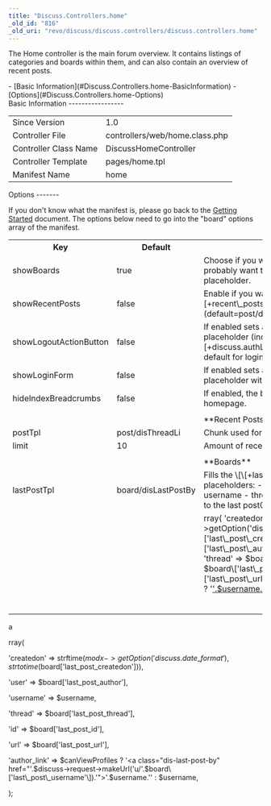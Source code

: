 ```yaml
---
title: "Discuss.Controllers.home"
_old_id: "816"
_old_uri: "revo/discuss/discuss.controllers/discuss.controllers.home"
---
```


The Home controller is the main forum overview. It contains listings of categories and boards within them, and can also contain an overview of recent posts.

<div>- [Basic Information](#Discuss.Controllers.home-BasicInformation)
- [Options](#Discuss.Controllers.home-Options)

</div>Basic Information
-----------------

<table><tbody><tr><td>Since Version</td><td>1.0</td></tr><tr><td>Controller File</td><td>controllers/web/home.class.php</td></tr><tr><td>Controller Class Name</td><td>DiscussHomeController   
</td></tr><tr><td>Controller Template</td><td>pages/home.tpl</td></tr><tr><td>Manifest Name</td><td>home</td></tr></tbody></table>Options
-------

If you don't know what the manifest is, please go back to the [Getting Started](/extras/revo/discuss/discuss.getting-started "Discuss.Getting Started") document. The options below need to go into the "board" options array of the manifest.

<table><tbody><tr><th>Key</th><th>Default</th><th>Description</th></tr><tr><td>showBoards   
</td><td>true</td><td>Choose if you want to see boards or not... you'll probably want this :) Gets set to the \[\[+boards\]\] placeholder.</td></tr><tr><td>showRecentPosts   
</td><td>false</td><td>Enable if you want to get recent posts in the \[\[+recent\_posts\]\] placeholder. Uses the postTpl (default=post/disThreadLi) chunk for each post.</td></tr><tr><td>showLogoutActionButton   
</td><td>false</td><td>If enabled sets a \[\[+discuss.authLink\]\] placeholder (including <a> tag) to log the user out. The \[\[+discuss.authLink\]\] placeholder is available by default for login.</td></tr><tr><td>showLoginForm   
</td><td>false</td><td>If enabled sets a \[\[+discuss.loginForm\]\] placeholder with the contents of the dislogin chunk.</td></tr><tr><td>hideIndexBreadcrumbs   
</td><td>false</td><td>If enabled, the breadcrumbs will be hidden on the homepage.</td></tr><tr><td> </td><td> </td><td> </td></tr><tr><td> </td><td> </td><td>**Recent Posts**</td></tr><tr><td>postTpl</td><td>post/disThreadLi   
</td><td>Chunk used for each individual post.</td></tr><tr><td>limit</td><td>10</td><td>Amount of recent posts to view.</td></tr><tr><td> </td><td> </td><td> </td></tr><tr><td> </td><td> </td><td>**Boards**</td></tr><tr><td>lastPostTpl   
</td><td>board/disLastPostBy   
</td><td>Fills the \[\[+lastPost\]\] placeholder. Available placeholders:   
- createdon   
- user (disUser ID)   
- username   
- thread (ID)   
- id (last post ID)   
- url (URL to the last post0   
- author\_link</td></tr><tr><td> </td><td> </td><td>rray(   
 'createdon' => strftime($modx->getOption('discuss.date\_format'),strtotime($board\['last\_post\_createdon'\])),   
 'user' => $board\['last\_post\_author'\],   
 'username' => $username,   
 'thread' => $board\['last\_post\_thread'\],   
 'id' => $board\['last\_post\_id'\],   
 'url' => $board\['last\_post\_url'\],   
 'author\_link' => $canViewProfiles ? '<a href="'.$discuss->request->makeUrl('u/'.$board\['last\_post\_username'\]).'">'.$username.'</a>' : $username,   
 );   
</td></tr><tr><td> </td><td> </td><td> </td></tr><tr><td> </td><td> </td><td> </td></tr><tr><td> </td><td> </td><td> </td></tr><tr><td> </td><td> </td><td> </td></tr><tr><td> </td><td> </td><td> </td></tr><tr><td> </td><td> </td><td> </td></tr></tbody></table>a

rray(

 'createdon' => strftime($modx->getOption('discuss.date\_format'),strtotime($board\['last\_post\_createdon'\])),

 'user' => $board\['last\_post\_author'\],

 'username' => $username,

 'thread' => $board\['last\_post\_thread'\],

 'id' => $board\['last\_post\_id'\],

 'url' => $board\['last\_post\_url'\],

 'author\_link' => $canViewProfiles ? '<a class="dis-last-post-by" href="'.$discuss->request->makeUrl('u/'.$board\['last\_post\_username'\]).'">'.$username.'</a>' : $username,

 );